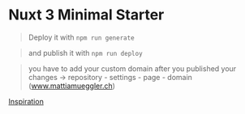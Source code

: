 # Nuxt 3 Minimal Starter

> Deploy it with `npm run generate` 

> and publish it with `npm run deploy`

> you have to add your custom domain after you published your changes -> repository - settings - page - domain (www.mattiamueggler.ch)

[Inspiration](https://github.com/lucpotage/nuxt-github-pages)
